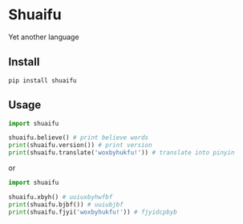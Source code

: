 # Shuaifu
Yet another language

## Install

```shell
pip install shuaifu
```

## Usage

```python
import shuaifu

shuaifu.believe() # print believe words 
print(shuaifu.version()) # print version
print(shuaifu.translate('woxbyhukfu!')) # translate into pinyin
```

or

```python
import shuaifu

shuaifu.xbyh() # uuiuxbyhwfbf
print(shuaifu.bjbf()) # uuiubjbf
print(shuaifu.fjyi('woxbyhukfu!')) # fjyidcpbyb
```